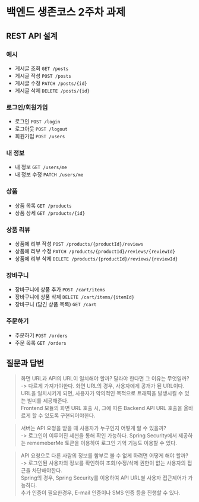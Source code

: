 # 백엔드 생존코스 2주차 과제

## REST API 설계

### 예시

- 게시글 조회 `GET /posts`
- 게시글 작성 `POST /posts`
- 게시글 수정 `PATCH /posts/{id}`
- 게시글 삭제 `DELETE /posts/{id}`

### 로그인/회원가입

- 로그인 `POST /login`
- 로그아웃 `POST /logout`
- 회원가입 `POST /users`

### 내 정보

- 내 정보 `GET /users/me`
- 내 정보 수정 `PATCH /users/me`

### 상품

- 상품 목록 `GET /products`
- 상품 상세 `GET /products/{id}`

### 상품 리뷰

- 상품에 리뷰 작성 `POST /products/{productId}/reviews`
- 상품에 리뷰 수정 `PATCH /products/{productId}/reviews/{reviewId}`
- 상품에 리뷰 삭제 `DELETE /products/{productId}/reviews/{reviewId}`

### 장바구니

- 장바구니에 상품 추가 `POST /cart/items`
- 장바구니에 상품 삭제 `DELETE /cart/items/{itemId}`
- 장바구니 (담긴 상품 목록) `GET /cart`

### 주문하기

- 주문하기 `POST /orders`
- 주문 목록 `GET /orders`

## 질문과 답변

> 화면 URL과 API의 URL이 일치해야 할까? 달라야 한다면 그 이유는 무엇일까?  
> -> 다르게 가져가야한다. 화면 URL의 경우, 사용자에게 공개가 된 URL이다.  
URL을 일치시키게 되면, 사용자가 악의적인 목적으로 트래픽을 발생시킬 수 있는 빌미를 제공해준다.  
Frontend 모듈의 화면 URL 호출 시, 그에 따른 Backend API URL 호출을 올바르게 할 수 있도록 구현되어야한다.

> 서버는 API 요청을 받을 때 사용자가 누구인지 어떻게 알 수 있을까?  
> -> 로그인이 이루어진 세션을 통해 확인 가능하다.
Spring Security에서 제공하는 rememeberMe 토큰을 이용하여 로그인 기억 기능도 이용할 수 있다.

> API 요청으로 다른 사람의 정보를 함부로 볼 수 없게 하려면 어떻게 해야 할까?  
> -> 로그인된 사용자의 정보를 확인하여 조회/수정/삭제 권한이 없는 사용자의 접근을 차단해야한다.  
Spring의 경우, Spring Security를 이용하여 API URL별 사용자 접근제어가 가능하다.    
추가 인증이 필요한경우, E-mail 인증이나 SMS 인증 등을 진행할 수 있다.  
